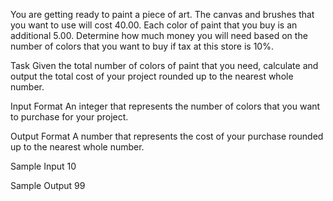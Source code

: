 You are getting ready to paint a piece of art. The canvas and brushes that you want to use will cost 40.00. Each color of paint that you buy is an additional 5.00. Determine how much money you will need based on the number of colors that you want to buy if tax at this store is 10%.

Task 
Given the total number of colors of paint that you need, calculate and output the total cost of your project rounded up to the nearest whole number.

Input Format 
An integer that represents the number of colors that you want to purchase for your project.

Output Format 
A number that represents the cost of your purchase rounded up to the nearest whole number.

Sample Input 
10

Sample Output 
99
